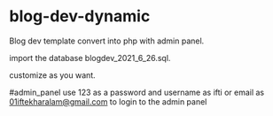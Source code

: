 # blog-dev-dynamic
Blog dev template convert into php with admin panel.

import the database blogdev_2021_6_26.sql.

customize as you want.

#admin_panel
use 123 as a password and username as ifti or email as 01iftekharalam@gmail.com to login to the admin panel
